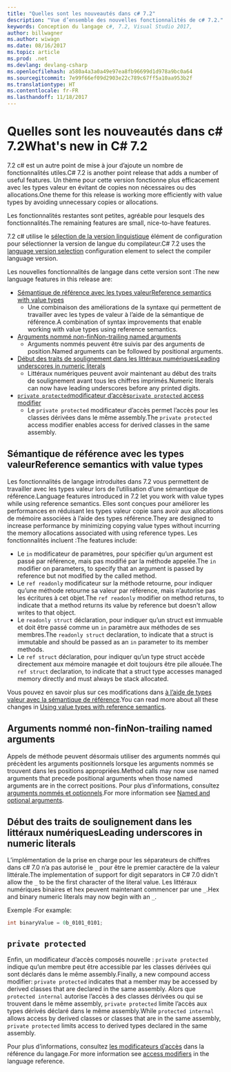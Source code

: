 ```yaml
---
title: "Quelles sont les nouveautés dans c# 7.2"
description: "Vue d’ensemble des nouvelles fonctionnalités de c# 7.2."
keywords: Conception du langage c#, 7.2, Visual Studio 2017,
author: billwagner
ms.author: wiwagn
ms.date: 08/16/2017
ms.topic: article
ms.prod: .net
ms.devlang: devlang-csharp
ms.openlocfilehash: a580a4a3a0a49e97ea8fb96699d1d978a9bc0a64
ms.sourcegitcommit: 7e99f66ef09d2903e22c789c67ff5a10aa953b2f
ms.translationtype: HT
ms.contentlocale: fr-FR
ms.lasthandoff: 11/18/2017
---
```

# <a name="whats-new-in-c-72"></a><span data-ttu-id="79808-104">Quelles sont les nouveautés dans c# 7.2</span><span class="sxs-lookup"><span data-stu-id="79808-104">What's new in C# 7.2</span></span>

<span data-ttu-id="79808-105">7.2 c# est un autre point de mise à jour d’ajoute un nombre de fonctionnalités utiles.</span><span class="sxs-lookup"><span data-stu-id="79808-105">C# 7.2 is another point release that adds a number of useful features.</span></span>
<span data-ttu-id="79808-106">Un thème pour cette version fonctionne plus efficacement avec les types valeur en évitant de copies non nécessaires ou des allocations.</span><span class="sxs-lookup"><span data-stu-id="79808-106">One theme for this release is working more efficiently with value types by avoiding unnecessary copies or allocations.</span></span> 

<span data-ttu-id="79808-107">Les fonctionnalités restantes sont petites, agréable pour lesquels des fonctionnalités.</span><span class="sxs-lookup"><span data-stu-id="79808-107">The remaining features are small, nice-to-have features.</span></span>

<span data-ttu-id="79808-108">7.2 c# utilise le [sélection de la version linguistique](csharp-7-1.md#language-version-selection) élément de configuration pour sélectionner la version de langue du compilateur.</span><span class="sxs-lookup"><span data-stu-id="79808-108">C# 7.2 uses the [language version selection](csharp-7-1.md#language-version-selection) configuration element to select the compiler language version.</span></span>

<span data-ttu-id="79808-109">Les nouvelles fonctionnalités de langage dans cette version sont :</span><span class="sxs-lookup"><span data-stu-id="79808-109">The new language features in this release are:</span></span>

* [<span data-ttu-id="79808-110">Sémantique de référence avec les types valeur</span><span class="sxs-lookup"><span data-stu-id="79808-110">Reference semantics with value types</span></span>](#reference-semantics-with-value-types)
  - <span data-ttu-id="79808-111">Une combinaison des améliorations de la syntaxe qui permettent de travailler avec les types de valeur à l’aide de la sémantique de référence.</span><span class="sxs-lookup"><span data-stu-id="79808-111">A combination of syntax improvements that enable working with value types using reference semantics.</span></span>
* [<span data-ttu-id="79808-112">Arguments nommé non-fin</span><span class="sxs-lookup"><span data-stu-id="79808-112">Non-trailing named arguments</span></span>](#non-trailing-named-arguments)
  - <span data-ttu-id="79808-113">Arguments nommés peuvent être suivis par des arguments de position.</span><span class="sxs-lookup"><span data-stu-id="79808-113">Named arguments can be followed by positional arguments.</span></span>
* [<span data-ttu-id="79808-114">Début des traits de soulignement dans les littéraux numériques</span><span class="sxs-lookup"><span data-stu-id="79808-114">Leading underscores in numeric literals</span></span>](#leading-underscores-in-numeric-literals)
  - <span data-ttu-id="79808-115">Littéraux numériques peuvent avoir maintenant au début des traits de soulignement avant tous les chiffres imprimés.</span><span class="sxs-lookup"><span data-stu-id="79808-115">Numeric literals can now have leading underscores before any printed digits.</span></span>
* [<span data-ttu-id="79808-116">`private protected`modificateur d’accès</span><span class="sxs-lookup"><span data-stu-id="79808-116">`private protected` access modifier</span></span>](#private-protected)
  - <span data-ttu-id="79808-117">Le `private protected` modificateur d’accès permet l’accès pour les classes dérivées dans le même assembly.</span><span class="sxs-lookup"><span data-stu-id="79808-117">The `private protected` access modifier enables access for derived classes in the same assembly.</span></span>

## <a name="reference-semantics-with-value-types"></a><span data-ttu-id="79808-118">Sémantique de référence avec les types valeur</span><span class="sxs-lookup"><span data-stu-id="79808-118">Reference semantics with value types</span></span>

<span data-ttu-id="79808-119">Les fonctionnalités de langage introduites dans 7.2 vous permettent de travailler avec les types valeur lors de l’utilisation d’une sémantique de référence.</span><span class="sxs-lookup"><span data-stu-id="79808-119">Language features introduced in 7.2 let you work with value types while using reference semantics.</span></span> <span data-ttu-id="79808-120">Elles sont conçues pour améliorer les performances en réduisant les types valeur copie sans avoir aux allocations de mémoire associées à l’aide des types référence.</span><span class="sxs-lookup"><span data-stu-id="79808-120">They are designed to increase performance by minimizing copying value types without incurring the memory allocations associated with using reference types.</span></span> <span data-ttu-id="79808-121">Les fonctionnalités incluent :</span><span class="sxs-lookup"><span data-stu-id="79808-121">The features include:</span></span>

 - <span data-ttu-id="79808-122">Le `in` modificateur de paramètres, pour spécifier qu’un argument est passé par référence, mais pas modifié par la méthode appelée.</span><span class="sxs-lookup"><span data-stu-id="79808-122">The `in` modifier on parameters, to specify that an argument is passed by reference but not modified by the called method.</span></span>
 - <span data-ttu-id="79808-123">Le `ref readonly` modificateur sur la méthode retourne, pour indiquer qu’une méthode retourne sa valeur par référence, mais n’autorise pas les écritures à cet objet.</span><span class="sxs-lookup"><span data-stu-id="79808-123">The `ref readonly` modifier on method returns, to indicate that a method returns its value by reference but doesn't allow writes to that object.</span></span>
 - <span data-ttu-id="79808-124">Le `readonly struct` déclaration, pour indiquer qu’un struct est immuable et doit être passé comme un `in` paramètre aux méthodes de ses membres.</span><span class="sxs-lookup"><span data-stu-id="79808-124">The `readonly struct` declaration, to indicate that a struct is immutable and should be passed as an `in` parameter to its member methods.</span></span>
 - <span data-ttu-id="79808-125">Le `ref struct` déclaration, pour indiquer qu’un type struct accède directement aux mémoire managée et doit toujours être pile allouée.</span><span class="sxs-lookup"><span data-stu-id="79808-125">The `ref struct` declaration, to indicate that a struct type accesses managed memory directly and must always be stack allocated.</span></span>

<span data-ttu-id="79808-126">Vous pouvez en savoir plus sur ces modifications dans [à l’aide de types valeur avec la sémantique de référence](../reference-semantics-with-value-types.md).</span><span class="sxs-lookup"><span data-stu-id="79808-126">You can read more about all these changes in [Using value types with reference semantics](../reference-semantics-with-value-types.md).</span></span>

## <a name="non-trailing-named-arguments"></a><span data-ttu-id="79808-127">Arguments nommé non-fin</span><span class="sxs-lookup"><span data-stu-id="79808-127">Non-trailing named arguments</span></span>

<span data-ttu-id="79808-128">Appels de méthode peuvent désormais utiliser des arguments nommés qui précèdent les arguments positionnels lorsque les arguments nommés se trouvent dans les positions appropriées.</span><span class="sxs-lookup"><span data-stu-id="79808-128">Method calls may now use named arguments that precede positional arguments when those named arguments are in the correct positions.</span></span> <span data-ttu-id="79808-129">Pour plus d’informations, consultez [arguments nommés et optionnels](../programming-guide/classes-and-structs/named-and-optional-arguments.md).</span><span class="sxs-lookup"><span data-stu-id="79808-129">For more information see [Named and optional arguments](../programming-guide/classes-and-structs/named-and-optional-arguments.md).</span></span>

## <a name="leading-underscores-in-numeric-literals"></a><span data-ttu-id="79808-130">Début des traits de soulignement dans les littéraux numériques</span><span class="sxs-lookup"><span data-stu-id="79808-130">Leading underscores in numeric literals</span></span>

<span data-ttu-id="79808-131">L’implémentation de la prise en charge pour les séparateurs de chiffres dans c# 7.0 n’a pas autorisé le `_` pour être le premier caractère de la valeur littérale.</span><span class="sxs-lookup"><span data-stu-id="79808-131">The implementation of support for digit separators in C# 7.0 didn't allow the `_` to be the first character of the literal value.</span></span> <span data-ttu-id="79808-132">Les littéraux numériques binaires et hex peuvent maintenant commencer par une `_`.</span><span class="sxs-lookup"><span data-stu-id="79808-132">Hex and binary numeric literals may now begin with an `_`.</span></span> 

<span data-ttu-id="79808-133">Exemple :</span><span class="sxs-lookup"><span data-stu-id="79808-133">For example:</span></span>

```csharp
int binaryValue = 0b_0101_0101;
```

## `private protected`

<span data-ttu-id="79808-134">Enfin, un modificateur d’accès composés nouvelle : `private protected` indique qu’un membre peut être accessible par les classes dérivées qui sont déclarés dans le même assembly.</span><span class="sxs-lookup"><span data-stu-id="79808-134">Finally, a new compound access modifier: `private protected` indicates that a member may be accessed by derived classes that are declared in the same assembly.</span></span> <span data-ttu-id="79808-135">Alors que `protected internal` autorise l’accès à des classes dérivées ou qui se trouvent dans le même assembly, `private protected` limite l’accès aux types dérivés déclaré dans le même assembly.</span><span class="sxs-lookup"><span data-stu-id="79808-135">While `protected internal` allows access by derived classes or classes that are in the same assembly, `private protected` limits access to derived types declared in the same assembly.</span></span>

<span data-ttu-id="79808-136">Pour plus d’informations, consultez [les modificateurs d’accès](../language-reference/keywords/access-modifiers.md) dans la référence du langage.</span><span class="sxs-lookup"><span data-stu-id="79808-136">For more information see [access modifiers](../language-reference/keywords/access-modifiers.md) in the language reference.</span></span>
